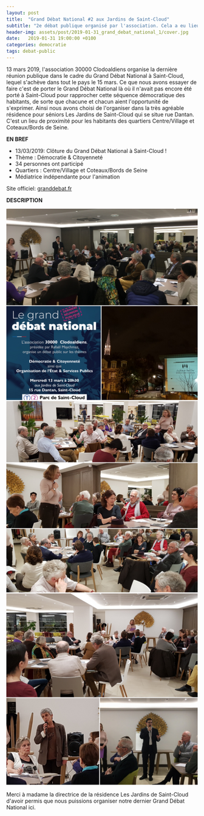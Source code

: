 ```yaml
---
layout: post
title:  "Grand Débat National #2 aux Jardins de Saint-Cloud"
subtitle: "2e débat publique organisé par l'association. Cela a eu lieu durant le Grand Débat National de 2019."
header-img: assets/post/2019-01-31_grand_debat_national_1/cover.jpg
date:   2019-01-31 19:00:00 +0100
categories: democratie 
tags: debat-public
---
```


13 mars 2019, l'association 30000 Clodoaldiens organise la dernière réunion publique dans le cadre du Grand Débat National à Saint-Cloud, lequel s'achève dans tout le pays le 15 mars. Ce que nous avons essayer de faire c'est de porter le Grand Débat National là où il n'avait pas encore été porté à Saint-Cloud pour rapprocher cette séquence démocratique des habitants, de sorte que chacune et chacun aient l'opportunité de s'exprimer. Ainsi nous avons choisi de l'organiser dans la très agréable résidence pour séniors Les Jardins de Saint-Cloud qui se situe rue Dantan. C'est un lieu de proximité pour les habitants des quartiers Centre/Village et Coteaux/Bords de Seine.

**EN BREF**

- 13/03/2019: Clôture du Grand Débat National à Saint-Cloud !
- Thème : Démocratie & Citoyenneté
- 34 personnes ont participé
- Quartiers : Centre/Village et Coteaux/Bords de Seine
- Médiatrice indépendante pour l'animation

Site officiel: [granddebat.fr](https://granddebat.fr)

**DESCRIPTION**

![etablissement-et-flyer](/assets/post/2019-03-13_grand_debat_national_2/IMG_20190319_091156.jpg)
![participants1](/assets/post/2019-03-13_grand_debat_national_2/IMG_20190319_083836.jpg)
![participants2](/assets/post/2019-03-13_grand_debat_national_2/IMG_20190319_092319.jpg)

Merci à madame la directrice de la résidence Les Jardins de Saint-Cloud d'avoir permis que nous puissions organiser notre dernier Grand Débat National ici.

